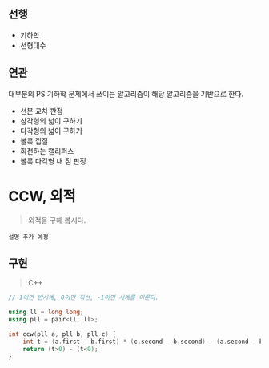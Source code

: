## 선행

- 기하학
- 선형대수

## 연관

대부분의 PS 기하학 문제에서 쓰이는 알고리즘이 해당 알고리즘을 기반으로 한다.

- 선분 교차 판정
- 삼각형의 넓이 구하기
- 다각형의 넓이 구하기
- 볼록 껍질
- 회전하는 캘리퍼스
- 볼록 다각형 내 점 판정

# CCW, 외적

> 외적을 구해 봅시다.

    설명 추가 예정

## 구현

> C++

```cpp
// 1이면 반시계, 0이면 직선, -1이면 시계를 이룬다.

using ll = long long;
using pll = pair<ll, ll>;

int ccw(pll a, pll b, pll c) {
    int t = (a.first - b.first) * (c.second - b.second) - (a.second - b.second) * (c.first - b.first);
    return (t>0) - (t<0);
}
```
